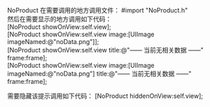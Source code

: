 NoProduct
在需要调用的地方调用文件：
   #import "NoProduct.h" <br>
然后在需要显示的地方调用如下代码：  
    [NoProduct showOnView:self.view];   
    [NoProduct showOnView:self.view image:[UIImage imageNamed:@"noData.png"]];    
    [NoProduct showOnView:self.view title:@"—— 当前无相关数据 ——" frame:frame];   
    [NoProduct showOnView:self.view image:[UIImage imageNamed:@"noData.png"] title:@"—— 当前无相关数据 ——" frame:frame];

需要隐藏该提示调用如下代码：
    [NoProduct hiddenOnView:self.view];
